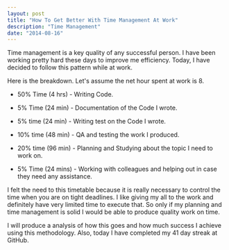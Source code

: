 ```yaml
---
layout: post
title: "How To Get Better With Time Management At Work"
description: "Time Management"
date: "2014-08-16"
---
```


Time management is a key quality of any successful person. I have been working
pretty hard these days to improve me efficiency. Today, I have decided to
follow this pattern while at work.

Here is the breakdown. Let's assume the net hour spent at work is 8.


- 50% Time (4 hrs) - Writing Code.

- 5% Time (24 min) - Documentation of the Code I wrote.

- 5% time (24 min) - Writing test on the Code I wrote.

- 10% time (48 min) - QA and testing the work I produced.

- 20% time (96 min) - Planning and Studying about the topic I need to work on.

- 5% Time (24 mins) - Working with colleagues and helping out in case they need
any assistance.


I felt the need to this timetable because it is really necessary to control
the time when you are on tight deadlines. I like giving my all to the work and
definitely have very limited time to execute that. So only if my planning and
time management is solid I would be able to produce quality work on time.

I will produce a analysis of how this goes and how much success I achieve using
this methodology. Also, today I have completed my 41 day streak at GitHub.

